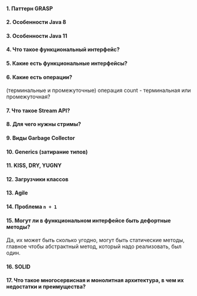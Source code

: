 #### 1. Паттерн GRASP

#### 2. Особенности Java 8

#### 3. Особенности Java 11

#### 4. Что такое функциональный интерфейс?

#### 5. Какие есть функциональные интерфейсы?
#### 6. Какие есть операции?
(терминальные и промежуточные)
операция count - терминальная или промежуточная?

#### 7. Что такое Stream API?
#### 8. Для чего нужны стримы?

#### 9. Виды Garbage Collector

#### 10. Generics (затирание типов)

#### 11. KISS, DRY, YUGNY

#### 12. Загрузчики классов

#### 13. Agile

#### 14. Проблема `n + 1`

#### 15. Могут ли в функциональном интерфейсе быть дефортные методы? 
Да, их может быть сколько угодно, могут быть  статические методы, главное чтобы абстрактный метод, который надо реализовать, был один. 

#### 16. SOLID

#### 17. Что такое многосервисная и монолитная архитектура, в чем их недостатки и преимущества? 
